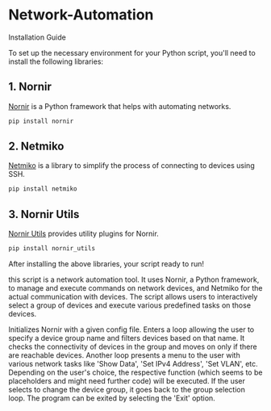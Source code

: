 # Network-Automation

Installation Guide

To set up the necessary environment for your Python script, you'll need to install the following libraries:

## 1. Nornir
[Nornir](https://nornir.tech/) is a Python framework that helps with automating networks.

```bash
pip install nornir
```

## 2. Netmiko
[Netmiko](https://github.com/ktbyers/netmiko) is a library to simplify the process of connecting to devices using SSH.

```bash
pip install netmiko
```

## 3. Nornir Utils
[Nornir Utils](https://github.com/nornir-automation/nornir_utils) provides utility plugins for Nornir.

```bash
pip install nornir_utils
```

After installing the above libraries, your script ready to run!

this script is a network automation tool. It uses Nornir, a Python framework, to manage and execute commands on network devices, and Netmiko for the actual communication with devices. The script allows users to interactively select a group of devices and execute various predefined tasks on those devices.

Initializes Nornir with a given config file.
Enters a loop allowing the user to specify a device group name and filters devices based on that name.
It checks the connectivity of devices in the group and moves on only if there are reachable devices.
Another loop presents a menu to the user with various network tasks like 'Show Data', 'Set IPv4 Address', 'Set VLAN', etc.
Depending on the user's choice, the respective function (which seems to be placeholders and might need further code) will be executed.
If the user selects to change the device group, it goes back to the group selection loop.
The program can be exited by selecting the 'Exit' option.
